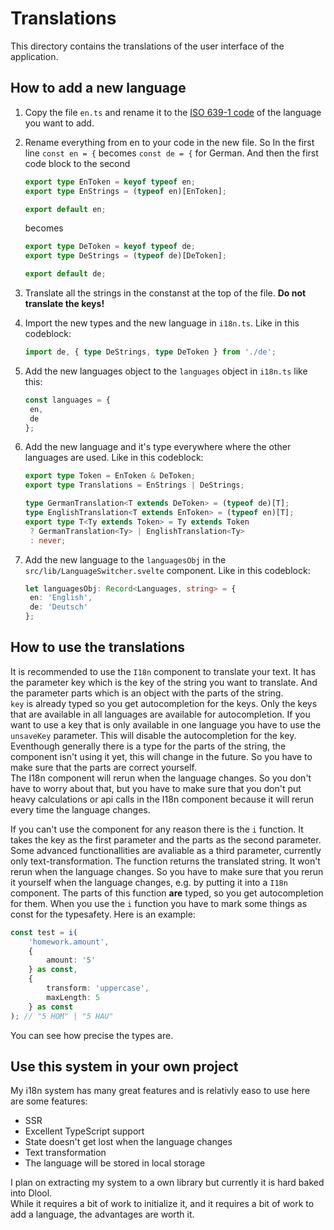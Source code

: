 # Translations

This directory contains the translations of the user interface of the application.

## How to add a new language

1. Copy the file `en.ts` and rename it to the [ISO 639-1 code](https://en.wikipedia.org/wiki/List_of_ISO_639-1_codes) of the language you want to add.
2. Rename everything from en to your code in the new file.
   So In the first line `const en = {` becomes `const de = {` for German.
   And then the first code block to the second

   ```typescript
   export type EnToken = keyof typeof en;
   export type EnStrings = (typeof en)[EnToken];

   export default en;
   ```

   becomes

   ```typescript
   export type DeToken = keyof typeof de;
   export type DeStrings = (typeof de)[DeToken];

   export default de;
   ```

3. Translate all the strings in the constanst at the top of the file.
   **Do not translate the keys!**
4. Import the new types and the new language in `i18n.ts`. Like in this codeblock:
   ```typescript
   import de, { type DeStrings, type DeToken } from './de';
   ```
5. Add the new languages object to the `languages` object in `i18n.ts` like this:
   ```typescript
   const languages = {
   	en,
   	de
   };
   ```
6. Add the new language and it's type everywhere where the other languages are used.
   Like in this codeblock:

   ```typescript
   export type Token = EnToken & DeToken;
   export type Translations = EnStrings | DeStrings;

   type GermanTranslation<T extends DeToken> = (typeof de)[T];
   type EnglishTranslation<T extends EnToken> = (typeof en)[T];
   export type T<Ty extends Token> = Ty extends Token
   	? GermanTranslation<Ty> | EnglishTranslation<Ty>
   	: never;
   ```

7. Add the new language to the `languagesObj` in the `src/lib/LanguageSwitcher.svelte` component.
   Like in this codeblock:
   ```typescript
   let languagesObj: Record<Languages, string> = {
   	en: 'English',
   	de: 'Deutsch'
   };
   ```

## How to use the translations

It is recommended to use the `I18n` component to translate your text. It has the parameter key which is the key of the string you want to translate. And the parameter parts which is an object with the parts of the string.  
`key` is already typed so you get autocompletion for the keys. Only the keys that are available in all languages are available for autocompletion. If you want to use a key that is only available in one language you have to use the `unsaveKey` parameter. This will disable the autocompletion for the key.  
Eventhough generally there is a type for the parts of the string, the component isn't using it yet, this will change in the future. So you have to make sure that the parts are correct yourself.  
The I18n component will rerun when the language changes. So you don't have to worry about that, but you have to make sure that you don't put heavy calculations or api calls in the I18n component because it will rerun every time the language changes.

If you can't use the component for any reason there is the `i` function. It takes the key as the first parameter and the parts as the second parameter. Some advanced functionallities are avaliable as a third parameter, currently only text-transformation. The function returns the translated string. It won't rerun when the language changes. So you have to make sure that you rerun it yourself when the language changes, e.g. by putting it into a `I18n` component. The parts of this function **are** typed, so you get autocompletion for them.
When you use the `i` function you have to mark some things as const for the typesafety. Here is an example:

```typescript
const test = i(
	'homework.amount',
	{
		amount: '5'
	} as const,
	{
		transform: 'uppercase',
		maxLength: 5
	} as const
); // "5 HOM" | "5 HAU"
```

You can see how precise the types are.

## Use this system in your own project

My i18n system has many great features and is relativly easo to use here are some features:

- SSR
- Excellent TypeScript support
- State doesn't get lost when the language changes
- Text transformation
- The language will be stored in local storage

I plan on extracting my system to a own library but currently it is hard baked into Dlool.  
While it requires a bit of work to initialize it, and it requires a bit of work to add a language, the advantages are worth it.
